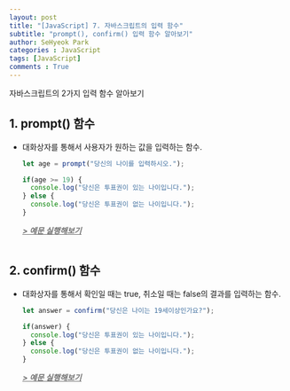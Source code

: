 ```yaml
---
layout: post
title: "[JavaScript] 7. 자바스크립트의 입력 함수"
subtitle: "prompt(), confirm() 입력 함수 알아보기"
author: SeHyeok Park
categories : JavaScript
tags: [JavaScript]
comments : True
---
```

<div id='preview' class='display-none'>
자바스크립트의 2가지 입력 함수 알아보기
</div>

## 1. prompt() 함수
- 대화상자를 통해서 사용자가 원하는 값을 입력하는 함수.

  ```javascript
  let age = prompt("당신의 나이를 입력하시오.");

  if(age >= 19) {
    console.log("당신은 투표권이 있는 나이입니다.");
  } else {
    console.log("당신은 투표권이 없는 나이입니다.");
  }
  ```
  ***<a href="https://jsfiddle.net/" target="_blank"><span style="color:#707070"><u>> 예문 실행해보기</u></span></a>***
  <br><br>

## 2. confirm() 함수
- 대화상자를 통해서 확인일 때는 true, 취소일 때는 false의 결과를 입력하는 함수.

  ```javascript
  let answer = confirm("당신은 나이는 19세이상인가요?");

  if(answer) {
    console.log("당신은 투표권이 있는 나이입니다.");
  } else {
    console.log("당신은 투표권이 없는 나이입니다.");
  }
  ```
  ***<a href="https://jsfiddle.net/" target="_blank"><span style="color:#707070"><u>> 예문 실행해보기</u></span></a>***
  <br><br>